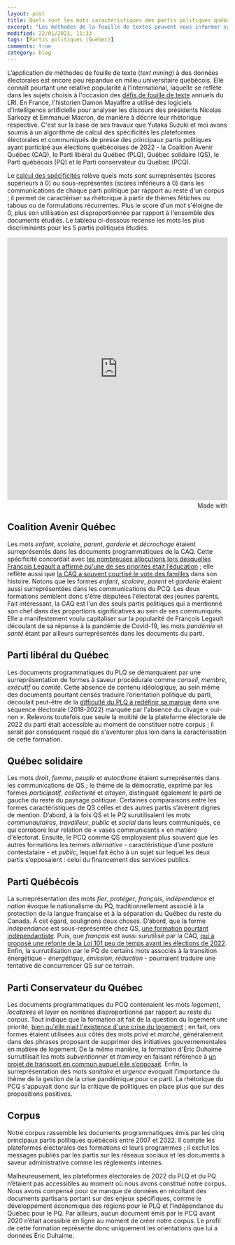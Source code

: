 ```yaml
---
layout: post
title: Quels sont les mots caractéristiques des partis politiques québécois?
excerpt: "Les méthodes de la fouille de textes peuvent nous informer sur les stratégies de communication des partis politiques québécois."
modified: 22/01/2023, 11:33
tags: [Partis politiques (Québec)]
comments: true
category: blog
---
```

L’application de méthodes de fouille de texte (_text mining_) à des données électorales est encore peu répandue en milieu universitaire québécois. Elle connaît pourtant une relative popularité à l'international, laquelle se reflète dans les sujets choisis à l'occasion des [défis de fouille de texte](https://deft.lisn.upsaclay.fr/) annuels du LRI. En France, l'historien Damon Mayaffre a utilisé des logiciels d'intelligence artificielle pour analyser les discours des présidents Nicolas Sarkozy et Emmanuel Macron, de manière à décrire leur rhétorique respective. C'est sur la base de ses travaux que Yutaka Suzuki et moi avons soumis à un algorithme de calcul des spécificités les plateformes électorales et communiqués de presse des principaux partis politiques ayant participé aux élections québécoises de 2022 - la Coalition Avenir Québec (CAQ), le Parti libéral du Québec (PLQ), Québec solidaire (QS), le Parti québécois (PQ) et le Parti conservateur du Québec (PCQ).

Le [calcul des spécificités](https://www.persee.fr/doc/mots_0243-6450_1980_num_1_1_1008) relève quels mots sont surreprésentés (scores supérieurs à 0) ou sous-représentés (scores inférieurs à 0) dans les communications de chaque parti politique par rapport au reste d'un corpus ; il permet de caractériser sa rhétorique à partir de thèmes fétiches ou tabous ou de formulations récurrentes. Plus le score d'un mot s'éloigne de 0, plus son utilisation est disproportionnée par rapport à l'ensemble des documents étudiés. Le tableau ci-dessous recense les mots les plus discriminants pour les 5 partis politiques étudiés.

<iframe src='https://flo.uri.sh/visualisation/14225684/embed' title='Interactive or visual content' class='flourish-embed-iframe' frameborder='0' scrolling='no' style='width:100%;height:600px;' sandbox='allow-same-origin allow-forms allow-scripts allow-downloads allow-popups allow-popups-to-escape-sandbox allow-top-navigation-by-user-activation'></iframe><div style='width:100%!;margin-top:4px!important;text-align:right!important;'><a class='flourish-credit' href='https://public.flourish.studio/visualisation/14225684/?utm_source=embed&utm_campaign=visualisation/14225684' target='_top' style='text-decoration:none!important'><img alt='Made with Flourish' src='https://public.flourish.studio/resources/made_with_flourish.svg' style='width:105px!important;height:16px!important;border:none!important;margin:0!important;'> </a></div>

## Coalition Avenir Québec ##

Les mots _enfant_, _scolaire_, _parent_, _garderie_ et _décrochage_ étaient surreprésentés dans les documents programmatiques de la CAQ. Cette spécificité concordait avec [les nombreuses allocutions lors desquelles François Legault a affirmé qu'une de ses priorités était l’éducation](https://ici.radio-canada.ca/nouvelle/1138225/assemblee-nationale-session-priorites-immigration) ; elle reflète aussi que [la CAQ a souvent courtisé le vote des familles](https://www.lesoleil.com/2017/11/26/la-caq-promet-detre-le-gouvernement-des-familles-0b8bd6104e005d4b74e68dabc76c2779/) dans son histoire. Notons que les formes _enfant_, _scolaire_, _parent_ et _garderie_ étaient aussi surreprésentées dans les communications du PCQ. Les deux formations semblent donc s'être disputées l'électorat des jeunes parents. Fait intéressant, la CAQ est l'un des seuls partis politiques qui a mentionné son chef dans des proportions significatives au sein de ses communiqués. Elle a manifestement voulu capitaliser sur la popularité de François Legault découlant de sa réponse à la pandémie de Covid-19, les mots _pandémie_ et _santé_ étant par ailleurs surreprésentés dans les documents du parti.

## Parti libéral du Québec ##

Les documents programmatiques du PLQ se démarquaient par une surreprésentation de formes à saveur procédurale comme _conseil_, _membre_, _exécutif_ ou _comité_. Cette absence de contenu idéologique, au sein même des documents pourtant censés traduire l’orientation politique du parti, découlait peut-être de la [difficulté du PLQ à redéfinir sa marque](https://www.lapresse.ca/debats/editoriaux/2022-09-28/parti-liberal-du-quebec/a-la-recherche-d-une-identite-perdue.php) dans une séquence électorale (2018-2022) marquée par l'absence du clivage « oui-non ». Relevons toutefois que seule la moitité de la plateforme électorale de 2022 du parti était accessible au moment de constituer notre corpus ; il serait par conséquent risqué de s'aventurer plus loin dans la caractérisation de cette formation.

## Québec solidaire ##

Les mots _droit_, _femme_, _peuple_ et _autocthone_ étaient surreprésentés dans les communications de QS ; le thème de la démocratie, exprimé par les formes _participatif_, _collectivité_ et _citoyen_, distinguait également le parti de gauche du reste du paysage politique. Certaines comparaisons entre les formes caractéristiques de QS celles et des autres partis s’avèrent dignes de mention. D’abord, à la fois QS et le PQ surutilisaient les mots _communautaires_, _travailleur_, _public_ et _social_ dans leurs communiqués, ce qui corrobore leur relation de « vases communicants » en matière d'électorat. Ensuite, le PCQ comme QS employaient plus souvent que les autres formations les termes _alternative_ - caractéristique d’une posture contestataire - et _public_, lequel fait écho à un sujet sur lequel les deux partis s’opposaient : celui du financement des services publics.

## Parti Québécois ##

La surreprésentation des mots _fier_, _protéger_, _français_, _indépendance_ et _nation_ évoque le nationalisme du PQ, traditionnellement associé à la protection de la langue française et à la séparation du Québec du reste du Canada. À cet égard, soulignons deux choses. D’abord, que la forme _indépendance_ est sous-représentée chez QS, [une formation pourtant indépendantiste](https://ici.radio-canada.ca/nouvelle/1392944/souverainete-environnement-canada-congres-quebec-solidaire-independance). Puis, que _français_ est aussi surutilisé par la CAQ, [qui a proposé une refonte de la Loi 101 peu de temps avant les élections de 2022](https://ici.radio-canada.ca/nouvelle/1885719/loi-96-vote-pq-plq-opposition). Enfin, la surrutilisation par le PQ de certains mots associés à la transition énergétique - _énergétique_, _émission_, _réduction_ - pourraient traduire une tentative de concurrencer QS sur ce terrain.

## Parti Conservateur du Québec ##

Les documents programmatiques du PCQ contenaient les mots _logement_, _locataires_ et _loyer_ en nombres disproportionné par rapport au reste du corpus. Tout indique que la formation ait fait de la question du logement une priorité, [bien qu'elle niait l'existence d'une crise du logement](https://www.conservateur.quebec/famille_et_logement) ; en fait, ces formes étaient utilisées aux côtés des mots _privé_ et _marché_, généralement dans des phrases proposant de supprimer des initiatives gouvernementales en matière de logement. De la même manière, la formation d'Éric Duhaime surrutilisait les mots _subventionner_ et _tramway_ en faisant référence à [un projet de transport en commun auquel elle s’opposait](https://www.journaldequebec.com/2022/09/27/eric-duhaime-mettrait-rapidement-la-hache-dans-le-tramway). Enfin, la surreprésentation des mots _sanitaire_ et _urgence_ évoquait l'importance du thème de la gestion de la crise pandémique pour ce parti. La rhétorique du PCQ s'appuyait donc sur la critique de politiques en place plus que sur des propositions positives.

## Corpus ##

Notre corpus rassemble les documents programmatiques émis par les cinq principaux partis politiques québécois entre 2007 et 2022. Il compte les plateformes électorales des formations et leurs programmes ; il exclut les messages publiés par les partis sur les réseaux sociaux et les documents à saveur administrative comme les règlements internes.

Malheureusement, les plateformes électorales de 2022 du PLQ et du PQ n’étaient pas accessibles au moment où nous avons constitué notre corpus. Nous avons compensé pour ce manque de données en récoltant des documents partisans portant sur des enjeux spécifiques, comme le développement économique des régions pour le PLQ et l’indépendance du Québec pour le PQ. Par ailleurs, aucun document émis par le PCQ avant 2020 n’était acessible en ligne au moment de créer notre corpus. Le profil de cette formation représente donc uniquement les orientations que lui a données Éric Duhaime.

